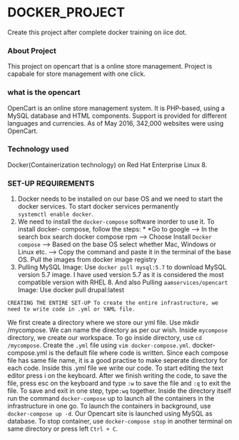 # DOCKER_PROJECT
Create this project after complete docker training on iice dot.

### About Project 
This project on opencart that is a online store management. Project is capabale for store management with one click.

### what is the opencart 
OpenCart is an online store management system. It is PHP-based, using a MySQL database and HTML components. Support is provided for different languages and currencies. As of May 2016, 342,000 websites were using OpenCart.

### Technology used
Docker(Containerization technology) on Red Hat Enterprise Linux 8. 

### SET-UP REQUIREMENTS
1. Docker needs to be installed on our base OS and we need to start the docker services. To start docker services permanently<br>
```systemctl enable docker```.
2. We need to install the ```docker-compose``` software inorder to use it. To install docker- compose, follow the steps: * *Go to google --> In the search box search docker compose rpm --> Choose Install ```Docker compose``` --> Based on the base OS select whether Mac, Windows or Linux etc. --> Copy the command and paste it in the terminal of the base OS.
Pull the images from docker image registry
3. Pulling MySQL Image: Use ```docker pull mysql:5.7``` to download MySQL version 5.7 image. I have used version 5.7 as it is considered the most compatible version with RHEL 8. And also Pulling ```aamservices/opencart``` Image: Use docker pull drupal:latest

```CREATING THE ENTIRE SET-UP To create the entire infrastructure, we need to write code in .yml or YAML file.```

We first create a directory where we store our yml file. Use mkdir /mycompose. We can name the directory as per our wish.
Inside ```mycompose``` directory, we create our workspace. To go inside directory, use ```cd /mycompose```.
Create the ```.yml``` file using ```vim docker-compose.yml```. docker-compose.yml is the default file where code is written. Since each compose file has same file name, it is a good practise to make seperate directory for each code.
Inside this .yml file we write our code. To start editing the text editor press i on the keyboard. After we finish writing the code, to save the file, press esc on the keyboard and type ```:w``` to save the file and ```:q``` to exit the file. To save and exit in one step, type```:wq``` together.
Inside the directory itself run the command ```docker-compose``` up to launch all the containers in the infrastructure in one go. To launch the containers in background, use ```docker-compose up -d```.
Our Opencart site is launched using MySQL as database.
To stop container, use ```docker-compose stop``` in another terminal on same directory or press left ```Ctrl + C```.
